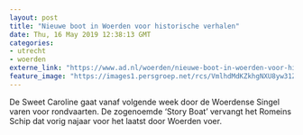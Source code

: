 ```yaml
---
layout: post
title: "Nieuwe boot in Woerden voor historische verhalen"
date: Thu, 16 May 2019 12:38:13 GMT
categories: 
- utrecht 
- woerden 
externe_link: "https://www.ad.nl/woerden/nieuwe-boot-in-woerden-voor-historische-verhalen~a2664513/"
feature_image: "https://images1.persgroep.net/rcs/VmlhdMdKZkhgNXU8yw31Z7hw_Es/diocontent/148513805/_fitwidth/400/?appId=21791a8992982cd8da851550a453bd7f&quality=0.7"
---
```


De Sweet Caroline gaat vanaf volgende week door de Woerdense Singel varen voor rondvaarten. De zogenoemde ‘Story Boat’ vervangt het Romeins Schip dat vorig najaar voor het laatst door Woerden voer.
